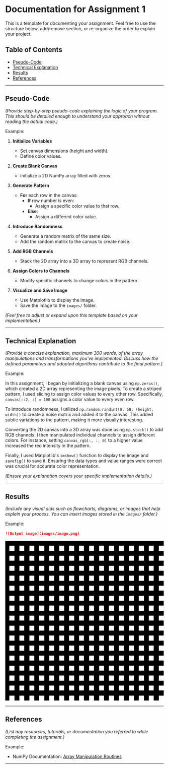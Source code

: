 # Documentation for Assignment 1

This is a template for documenting your assignment. Feel free to use the structure below, add/remove section, or re-organize the order to explain your project.

## Table of Contents

- [Pseudo-Code](#pseudo-code)
- [Technical Explanation](#technical-explanation)
- [Results](#results)
- [References](#references)

---

## Pseudo-Code

*(Provide step-by-step pseudo-code explaining the logic of your program. This should be detailed enough to understand your approach without reading the actual code.)*

Example:

1. **Initialize Variables**
   - Set canvas dimensions (height and width).
   - Define color values.

2. **Create Blank Canvas**
   - Initialize a 2D NumPy array filled with zeros.

3. **Generate Pattern**
   - **For** each row in the canvas:
     - **If** row number is even:
       - Assign a specific color value to that row.
     - **Else**:
       - Assign a different color value.

4. **Introduce Randomness**
   - Generate a random matrix of the same size.
   - Add the random matrix to the canvas to create noise.

5. **Add RGB Channels**
   - Stack the 2D array into a 3D array to represent RGB channels.

6. **Assign Colors to Channels**
   - Modify specific channels to change colors in the pattern.

7. **Visualize and Save Image**
   - Use Matplotlib to display the image.
   - Save the image to the `images/` folder.

*(Feel free to adjust or expand upon this template based on your implementation.)*

---

## Technical Explanation

*(Provide a concise explanation, maximum 300 words, of the array manipulations and transformations you've implemented. Discuss how the defined parameters and adopted algorithms contribute to the final pattern.)*

Example:

In this assignment, I began by initializing a blank canvas using `np.zeros()`, which created a 2D array representing the image pixels. To create a striped pattern, I used slicing to assign color values to every other row. Specifically, `canvas[::2, :] = 100` assigns a color value to every even row.

To introduce randomness, I utilized `np.random.randint(0, 50, (height, width))` to create a noise matrix and added it to the canvas. This added subtle variations to the pattern, making it more visually interesting.

Converting the 2D canvas into a 3D array was done using `np.stack()` to add RGB channels. I then manipulated individual channels to assign different colors. For instance, setting `canvas_rgb[:, :, 0]` to a higher value increased the red intensity in the pattern.

Finally, I used Matplotlib's `imshow()` function to display the image and `savefig()` to save it. Ensuring the data types and value ranges were correct was crucial for accurate color representation.

*(Ensure your explanation covers your specific implementation details.)*

---

## Results

*(Include any visual aids such as flowcharts, diagrams, or images that help explain your process. You can insert images stored in the `images/` folder.)*

Example:

```markdown
![Output image](images/image.png)
```
![Output image](images/image.png)

---

## References

*(List any resources, tutorials, or documentation you referred to while completing the assignment.)*

Example:

- NumPy Documentation: [Array Manipulation Routines](https://numpy.org/doc/stable/reference/routines.array-manipulation.html)

---